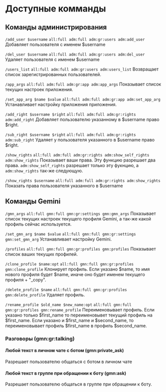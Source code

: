 # Доступные комманды

## Команды администрирования


```/add_user $username```
```all:full adm:full adm:gr:users adm:add_user```
Добавляет пользователя с именем $username

```/del_user $username```
```all:full adm:full adm:gr:users adm:del_user```
Удаляет пользователя с именем $username

```/users_list```
```all:full adm:full adm:gr:users adm:users_list```
Возвращает список зарегистрированных пользователей.

```/app_args```
```all:full adm:full adm:gr:app adm:app_args```
Показывает список текущих настроек приложения.

```/set_app_arg $name $value```
```all:full adm:full adm:gr:app adm:set_app_arg```
Устанавливает настройку приложения приложения.

```/add_right $username $right```
```all:full adm:full adm:gr:rights adm:add_right```
Добавляет пользователю указанному в $username право $right.

```/sub_right $username $right```
```all:full adm:full adm:gr:rights adm:sub_right```
Удаляет у пользователя указанного в $username право $right.

```/show_rights```
```all:full adm:full adm:gr:rights adm:show_self_rights adm:show_rights```
Показывает ваши права. Эту функцию разрешает два права. ```adm:show_self_rights``` разрешает только эту фукнцию, а ```adm:show_rights``` так-же следующую.

```/show_rights $username```
```all:full adm:full adm:gr:rights adm:show_rights```
Показать права пользователя указанного в $username

## Команды Gemini

```/gmn_args```
```all:full gmn:full gmn:gr:settings gmn:gmn_args```
Показывает список текущих настроек текущего профиля Gemini, а так-же какой профиль сейчас используется.

```/set_gmn_arg $name $value```
```all:full gmn:full gmn:gr:settings gmn:set_gmn_arg```
Устанавливает настройку Gemini.

```/profiles```
```all:full gmn:full gmn:gr:profiles gmn:profiles```
Показывает список ваших текущих профилей.

```/clone_profile $name:opt```
```all:full gmn:full gmn:gr:profiles gmn:clone_profile```
Клонирует профиль. Если указано $name, то имя нового профиля будет $name, иначе оно будет именем текущего профиля + "_copy".

```/delete_profile $name```
```all:full gmn:full gmn:gr:profiles gmn:delete_profile```
Удаляет профиль.

```/rename_profile $old_name $new_name:opt```
```all:full gmn:full gmn:gr:profiles gmn:rename_profile```
Переименовывает профиль.
Если указано только $first_name то переименовывет текущий профиль на $first_name.
Если указано и $first_name и $second_name, то переименовывает профиль $first_name в профиль $second_name.

### Разговоры (gmn:gr:talking)

#### Любой текст в личном чате с ботом (gmn:private_ask)
Разрешает пользователю общаться с ботом в личном чате

#### Любой текст в группе при обращении к боту (gmn:ask)
Разрешает пользователю общаться в группе при обращении к боту.